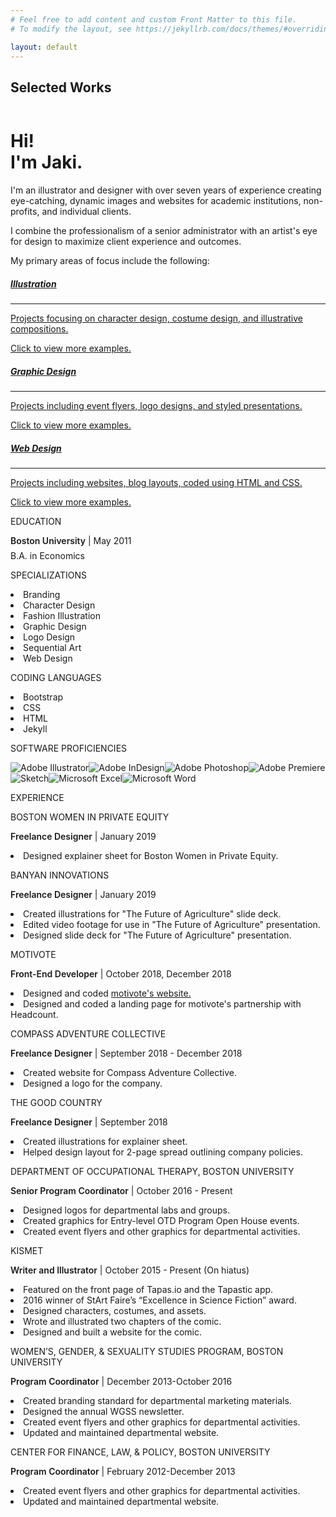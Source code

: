 ```yaml
---
# Feel free to add content and custom Front Matter to this file.
# To modify the layout, see https://jekyllrb.com/docs/themes/#overriding-theme-defaults

layout: default
---
```


<!-- Page Content -->
<div class="container">
    <div class="row ml-1">
        <h2>Selected Works</h2>
    </div>
    <div class="row text-center text-lg-left">
      <div class="col-lg-3 col-md-4 col-sm-6 col-6 px-2">
        <a href="/projects/Phaedra/" class="d-block mb-3 p-1">
              <img class="img-fluid img-thumbnail" src="assets/gallery1.png" alt="">
            </a>
      </div>
      <div class="col-lg-3 col-md-4 col-sm-6 col-6 px-2">
        <a href="/projects/wordpress/" class="d-block mb-3 p-1">
              <img class="img-fluid img-thumbnail" src="assets/gallery20.png" alt="">
            </a>
      </div>
      <div class="col-lg-3 col-md-4 col-sm-6 col-6 px-2">
        <a href="/projects/frozen/" class="d-block mb-3 p-1">
              <img class="img-fluid img-thumbnail" src="assets/gallery2.png" alt="">
            </a>
      </div>
      <div class="col-lg-3 col-md-4 col-sm-6 col-6 px-2">
        <a href="/projects/tertia/" class="d-block mb-3 p-1">
              <img class="img-fluid img-thumbnail" src="assets/gallery3.png" alt="">
            </a>
      </div>
      <div class="col-lg-3 col-md-4 col-sm-6 col-6 px-2">
        <a href="/projects/DVA/" class="d-block mb-3 p-1">
              <img class="img-fluid img-thumbnail" src="assets/gallery4.png" alt="">
            </a>
      </div>
      <div class="col-lg-3 col-md-4 col-sm-6 col-6 px-2">
        <a href="/projects/brewhaha/" class="d-block mb-3 p-1">
              <img class="img-fluid img-thumbnail" src="assets/gallery5.png" alt="">
            </a>
      </div>
      <div class="col-lg-3 col-md-4 col-sm-6 col-6 px-2">
        <a href="/projects/Cullen/" class="d-block mb-3 p-1">
              <img class="img-fluid img-thumbnail" src="assets/gallery6.png" alt="">
            </a>
      </div>
      <div class="col-lg-3 col-md-4 col-sm-6 col-6 px-2">
        <a href="/projects/wgsbranding/" class="d-block mb-3 p-1">
              <img class="img-fluid img-thumbnail" src="assets/gallery13.png" alt="">
            </a>
      </div>
      <div class="col-lg-3 col-md-4 col-sm-6 col-6 px-2">
        <a href="/projects/WS326" class="d-block mb-3 p-1">
              <img class="img-fluid img-thumbnail" src="assets/gallery9.png" alt="">
            </a>
      </div>
      <div class="col-lg-3 col-md-4 col-sm-6 col-6 px-2">
        <a href="/projects/Dal/" class="d-block mb-3 p-1">
              <img class="img-fluid img-thumbnail" src="assets/gallery10.png" alt="">
            </a>
      </div>
      <div class="col-lg-3 col-md-4 col-sm-6 col-6 px-2">
        <a href="/projects/motivote/" class="d-block mb-3 p-1">
              <img class="img-fluid img-thumbnail" src="assets/gallery11.png" alt="">
            </a>
      </div>
      <div class="col-lg-3 col-md-4 col-sm-6 col-6 px-2">
        <a href="/projects/cover/" class="d-block mb-3 p-1">
              <img class="img-fluid img-thumbnail" src="assets/gallery12.png" alt="">
            </a>
      </div>
    </div>
</div>
<!-- /.container -->

<!-- jumbotron -->
<div class="container-fluid" id="bio-container">
<div class="container">
<div class="jumbotron mb-0" id="bio">
<h1 class="display-4">Hi!<br class="rwd-break" />  I'm Jaki.</h1>
<p class="lead">I'm an illustrator and designer with over seven years of experience creating eye-catching, dynamic images and websites for academic institutions, non-profits, and individual clients.</p>
<p class="lead">I combine the professionalism of a senior administrator with an artist's eye for design to maximize client experience and outcomes.</P>
<P class="lead">My primary areas of focus include the following:</p>

<div class="card-deck mt-4 mb-3">
    <div class="card"><a href="/portfolio#illust">
        <div class="card-body text-center">
        <i class="fas fa-pencil-alt specialization-icon mt-3"></i>
        <h5 class="card-title mt-2">Illustration</h5>
        <hr class="mx-5">
        <p class="card-text small text-muted mb-3">Projects focusing on character design, costume design, and illustrative compositions.</p>
        <p class="card-text small text-muted mb-3">Click to view more examples.</p>
        </div>
    </a></div>
<div class="card"><a href="/portfolio#gdesign">
<div class="card-body text-center">
<i class="fas fa-file-image specialization-icon mt-3"></i>
<h5 class="card-title mt-2">Graphic Design</h5>
<hr class="mx-5">
<p class="card-text small text-muted mb-3">Projects including event flyers, logo designs, and styled presentations.</p>
<p class="card-text small text-muted mb-3">Click to view more examples.</p>
</div>
</a></div>
<div class="card"><a href="/portfolio#wdesign">
<div class="card-body text-center">
<i class="fas fa-desktop specialization-icon mt-3"></i>
<h5 class="card-title mt-2">Web Design</h5>
<hr class="mx-5">
<p class="card-text small text-muted mb-3">Projects including websites, blog layouts, coded using HTML and CSS.</p>
<p class="card-text small text-muted mb-3">Click to view more examples.</p>
</div>
</a></div>
</div>
            
<div class="container px-0">
<div class="row mt-sm-4 mt-md-0 resume">
<div class="col-sm-12 mt-0 mb-4 col-md-4 mt-md-0 mt-lg-0 text-xl-right text-lg-right text-md-right text-left">
<p class="resume-heading">EDUCATION</P>
<P class="resume-subheading"><font style="font-weight:600;">Boston University</font> | May 2011</P>
<P class="resume-subheading" style="margin-top:-7px;">B.A. in Economics</P>
<p class="resume-heading">SPECIALIZATIONS</P>
<LI>Branding</LI>
<li>Character Design</li>
<li>Fashion Illustration</li>
<li>Graphic Design</li>
<li>Logo Design</li>
<li>Sequential Art</li>
<li>Web Design</li>
<p class="resume-heading">CODING LANGUAGES</P>
<LI>Bootstrap</LI>
<li>CSS</li>
<li>HTML</li>
<li>Jekyll</li>
<p class="resume-heading">SOFTWARE PROFICIENCIES</P>
<img src="assets/adobeillustrator.svg" title="Adobe Illustrator"><img src="assets/adobeindesign.svg" title="Adobe InDesign"><img src="assets/adobephotoshop.svg" title="Adobe Photoshop"><img src="assets/adobepremiere.svg" title="Adobe Premiere"><br><img src="assets/sketch-brands.svg" title="Sketch"><img src="assets/microsoftexcel.svg" title="Microsoft Excel"><img src="assets/microsoftword.svg" title="Microsoft Word">
</div>
<div class="col-sm-12 col-md-8 ">
<p class="resume-heading">EXPERIENCE</P>
<p class="resume-heading">BOSTON WOMEN IN PRIVATE EQUITY</P>
<P class="resume-subheading"><font style="font-weight:600;">Freelance Designer</font> | January 2019</P>
<li>Designed explainer sheet for Boston Women in Private Equity.</li>
<p class="resume-heading">BANYAN INNOVATIONS</P>
<P class="resume-subheading"><font style="font-weight:600;">Freelance Designer</font> | January 2019</P>
<li>Created illustrations for "The Future of Agriculture" slide deck.</li>
<li>Edited video footage for use in "The Future of Agriculture" presentation.</li>
<li>Designed slide deck for "The Future of Agriculture" presentation.</li>
<p class="resume-heading">MOTIVOTE</P>
<P class="resume-subheading"><font style="font-weight:600;">Front-End Developer</font> | October 2018, December 2018</P>
<li>Designed and coded <a href="https://motivote.us/">motivote's website.</a></li>
<li>Designed and coded a landing page for motivote's partnership with Headcount.</li>
<p class="resume-heading">COMPASS ADVENTURE COLLECTIVE</P>
<P class="resume-subheading"><font style="font-weight:600;">Freelance Designer</font> | September 2018 - December 2018</P>
<li>Created website for Compass Adventure Collective.</li>
<li>Designed a logo for the company.</li>
<p class="resume-heading">THE GOOD COUNTRY</P>
<P class="resume-subheading"><font style="font-weight:600;">Freelance Designer</font> | September 2018</P>
<li>Created illustrations for explainer sheet.</li>
<li>Helped design layout for 2-page spread outlining company policies.</li>
<P class="resume-heading">DEPARTMENT OF OCCUPATIONAL THERAPY, BOSTON UNIVERSITY</P>
<P class="resume-subheading"><font style="font-weight:600;">Senior Program Coordinator</font> | October 2016 - Present</P>
<li>Designed logos for departmental labs and groups.</li>
<li>Created graphics for Entry-level OTD Program Open House events.</li>
<li>Created event flyers and other graphics for departmental activities.</li>
<P class="resume-heading">KISMET</P>
<P class="resume-subheading"><font style="font-weight:600;">Writer and Illustrator</font> | October 2015 - Present (On hiatus)</P>
<li>Featured on the front page of Tapas.io and the Tapastic app.</li>
<li>2016 winner of StArt Faire’s “Excellence in Science Fiction” award.</li>
<li>Designed characters, costumes, and assets.</li>
<li>Wrote and illustrated two chapters of the comic.</li>
<li>Designed and built a website for the comic.</li>
<P class="resume-heading">WOMEN’S, GENDER, & SEXUALITY STUDIES PROGRAM, BOSTON UNIVERSITY</P>
<p class="resume-subheading"><font style="font-weight:600;">Program Coordinator</font> | December 2013-October 2016</p>
<li>Created branding standard for departmental marketing materials.</li>
<li>Designed the annual WGSS newsletter.</li>
<li>Created event flyers and other graphics for departmental activities.</li>
<li>Updated and maintained departmental website.</li>
<P class="resume-heading">CENTER FOR FINANCE, LAW, & POLICY, BOSTON UNIVERSITY</P>
<p class="resume-subheading"><font style="font-weight:600;">Program Coordinator</font> | February 2012-December 2013</p>
<li>Created event flyers and other graphics for departmental activities.</li>
<li>Updated and maintained departmental website.</li>                    
</div>
</div>
</div>
</div>
</div>
</div>
<!-- /.jumbotron-->